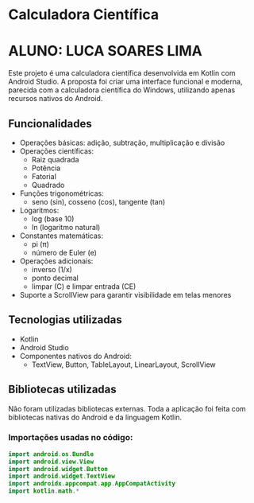 # Calculadora Científica 

# ALUNO: LUCA SOARES LIMA 

Este projeto é uma calculadora científica desenvolvida em Kotlin com Android Studio. A proposta foi criar uma interface funcional e moderna, parecida com a calculadora científica do Windows, utilizando apenas recursos nativos do Android.

## Funcionalidades

- Operações básicas: adição, subtração, multiplicação e divisão
- Operações científicas:
    - Raiz quadrada
    - Potência
    - Fatorial
    - Quadrado
- Funções trigonométricas:
    - seno (sin), cosseno (cos), tangente (tan)
- Logaritmos:
    - log (base 10)
    - ln (logaritmo natural)
- Constantes matemáticas:
    - pi (π)
    - número de Euler (e)
- Operações adicionais:
    - inverso (1/x)
    - ponto decimal
    - limpar (C) e limpar entrada (CE)
- Suporte a ScrollView para garantir visibilidade em telas menores

## Tecnologias utilizadas

- Kotlin
- Android Studio
- Componentes nativos do Android:
    - TextView, Button, TableLayout, LinearLayout, ScrollView

## Bibliotecas utilizadas

Não foram utilizadas bibliotecas externas. Toda a aplicação foi feita com bibliotecas nativas do Android e da linguagem Kotlin.

### Importações usadas no código:

```kotlin
import android.os.Bundle
import android.view.View
import android.widget.Button
import android.widget.TextView
import androidx.appcompat.app.AppCompatActivity
import kotlin.math.*

